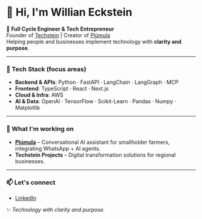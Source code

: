 # 👋 Hi, I'm Willian Eckstein  

🚀 **Full Cycle Engineer & Tech Entrepreneur**  
Founder of [Techstein](https://www.techstein.com.br) | Creator of [Plúmula](https://plumula.techstein.com.br)  
Helping people and businesses implement technology with **clarity and purpose**.  

---

### 🔧 Tech Stack (focus areas)
- **Backend & APIs**: Python · FastAPI · LangChain · LangGraph · MCP  
- **Frontend**: TypeScript · React · Next.js  
- **Cloud & Infra**: AWS  
- **AI & Data**: OpenAI · TensorFlow · Scikit-Learn · Pandas · Numpy · Matplotlib  

---

### 🌱 What I'm working on
- **[Plúmula](https://plumula.techstein.com.br)** – Conversational AI assistant for smallholder farmers, integrating WhatsApp + AI agents.  
- **Techstein Projects** – Digital transformation solutions for regional businesses.

---

### 📫 Let's connect
- [LinkedIn](https://www.linkedin.com/in/willianeckstein/)

✨ *Technology with clarity and purpose.*  
